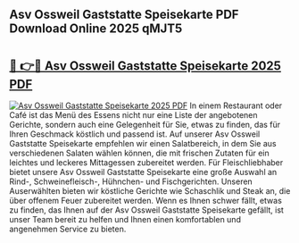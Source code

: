 ## Asv Ossweil Gaststatte Speisekarte PDF Download Online 2025 qMJT5

# <h2><a href="http://gcc9xp7.nevu.top/?p=Asv+Ossweil+Gaststatte+Speisekarte">🔗 👉🔴 Asv Ossweil Gaststatte Speisekarte 2025 PDF</a></h2>

[![Asv Ossweil Gaststatte Speisekarte 2025 PDF](https://i.imgur.com/dBaPXMq.png)](http://gcc9xp7.nevu.top/?p=Asv+Ossweil+Gaststatte+Speisekarte)
In einem Restaurant oder Café ist das Menü des Essens nicht nur eine Liste der angebotenen Gerichte, sondern auch eine Gelegenheit für Sie, etwas zu finden, das für Ihren Geschmack köstlich und passend ist. Auf unserer Asv Ossweil Gaststatte Speisekarte empfehlen wir einen Salatbereich, in dem Sie aus verschiedenen Salaten wählen können, die mit frischen Zutaten für ein leichtes und leckeres Mittagessen zubereitet werden. Für Fleischliebhaber bietet unsere Asv Ossweil Gaststatte Speisekarte eine große Auswahl an Rind-, Schweinefleisch-, Hühnchen- und Fischgerichten. Unseren Auserwählten bieten wir köstliche Gerichte wie Schaschlik und Steak an, die über offenem Feuer zubereitet werden. Wenn es Ihnen schwer fällt, etwas zu finden, das Ihnen auf der Asv Ossweil Gaststatte Speisekarte gefällt, ist unser Team bereit zu helfen und Ihnen einen komfortablen und angenehmen Service zu bieten.
